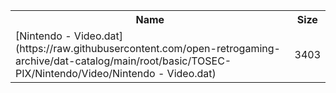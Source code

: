 <table>
<tr><th>Name</th><th>Size</th></tr>
<tr><td>
[Nintendo - Video.dat](https://raw.githubusercontent.com/open-retrogaming-archive/dat-catalog/main/root/basic/TOSEC-PIX/Nintendo/Video/Nintendo - Video.dat)
</td><td>3403</td></tr>
</table>
